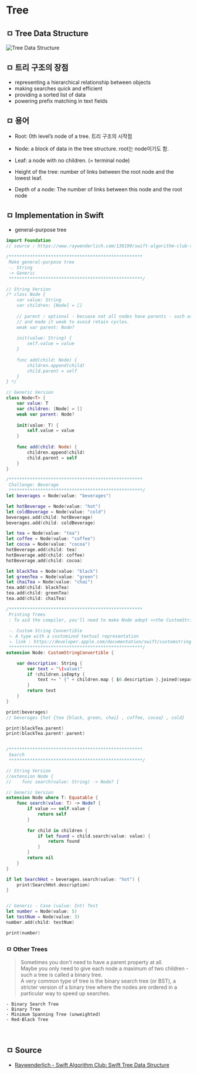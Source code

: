 # Tree

## ㅁ Tree Data Structure
![Tree Data Structure](https://koenig-media.raywenderlich.com/uploads/2016/06/Tree-2.png)


## ㅁ 트리 구조의 장점
- representing a hierarchical relationship between objects
- making searches quick and efficient
- providing a sorted list of data
- powering prefix matching in text fields

## ㅁ 용어
- Root: 0th level’s node of a tree. 트리 구조의 시작점
- Node: a block of data in the tree structure. root는 node이기도 함.
- Leaf: a node with no children. (= terminal node)

- Height of the tree: number of links between the root node and the lowest leaf. 
- Depth of a node: The number of links between this node and the root node

## ㅁ Implementation in Swift
- general-purpose tree
```swift
import Foundation
// source : https://www.raywenderlich.com/138190/swift-algorithm-club-swift-tree-data-structure

/***************************************************
 Make general-purpose tree
 -. String
 -> Generic
 ***************************************************/

// String Version
/* class Node {
    var value: String
    var children: [Node] = []
    
    // parent : optional - becuase not all nodes have parents - such as root node in a tree
    // and made it weak to avoid retain cycles.
    weak var parent: Node?
    
    init(value: String) {
        self.value = value
    }
    
    func add(child: Node) {
        children.append(child)
        child.parent = self
    }
} */

// Generic Version
class Node<T> {
    var value: T
    var children: [Node] = []
    weak var parent: Node?
    
    init(value: T) {
        self.value = value
    }
    
    func add(child: Node) {
        children.append(child)
        child.parent = self
    }
}

/***************************************************
 Challenge: Beverage
 ***************************************************/
let beverages = Node(value: "beverages")

let hotBeverage = Node(value: "hot")
let coldBeverage = Node(value: "cold")
beverages.add(child: hotBeverage)
beverages.add(child: coldBeverage)

let tea = Node(value: "tea")
let coffee = Node(value: "coffee")
let cocoa = Node(value: "cocoa")
hotBeverage.add(child: tea)
hotBeverage.add(child: coffee)
hotBeverage.add(child: cocoa)

let blackTea = Node(value: "black")
let greenTea = Node(value: "green")
let chaiTea = Node(value: "chai")
tea.add(child: blackTea)
tea.add(child: greenTea)
tea.add(child: chaiTea)

/***************************************************
 Printing Trees
 : To aid the compiler, you'll need to make Node adopt <<the CustomStringConvertible protocol>>
 
 -. Custom String Convertible
 ㄴ A type with a customized textual representation
 ㄴ link : https://developer.apple.com/documentation/swift/customstringconvertible
 ***************************************************/
extension Node: CustomStringConvertible {

    var description: String {
        var text = "\(value)"
        if !children.isEmpty {
            text += " {" + children.map { $0.description }.joined(separator: ", ") + "} "
        }
        return text
    }
}

print(beverages)
// beverages {hot {tea {black, green, chai} , coffee, cocoa} , cold}

print(blackTea.parent)
print(blackTea.parent!.parent)


/***************************************************
 Search
 ***************************************************/

// String Version
//extension Node {
//    func search(value: String) -> Node? {

// Generic Version
extension Node where T: Equatable {
    func search(value: T) -> Node? {
        if value == self.value {
            return self
        }
        
        for child in children {
            if let found = child.search(value: value) {
                return found
            }
        }
        return nil
    }
}

if let SearchHot = beverages.search(value: "hot") {
    print(SearchHot.description)
}


// Generic - Case (value: Int) Test
let number = Node(value: 5)
let testNum = Node(value: 3)
number.add(child: testNum)

print(number)
```

### ㅁ Other Trees 
> Sometimes you don't need to have a parent property at all.  
Maybe you only need to give each node a maximum of two children - such a tree is called a binary tree.  
A very common type of tree is the binary search tree (or BST), a stricter version of a binary tree where the nodes are ordered in a particular way to speed up searches.
```
- Binary Search Tree
- Binary Tree
- Minimum Spanning Tree (unweighted)
- Red-Black Tree
```

<br>

## ㅁ Source
- [Raywenderlich - Swift Algorithm Club: Swift Tree Data Structure](https://www.raywenderlich.com/138190/swift-algorithm-club-swift-tree-data-structure)
